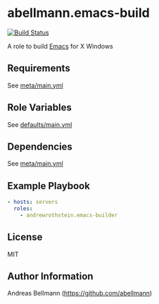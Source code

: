 abellmann.emacs-build
=========
[![Build Status](https://travis-ci.org/abellmann/ansible-emacs-build.svg?branch=master)](https://travis-ci.org/abellmann/ansible-emacs-build)

A role to build [Emacs](https://www.gnu.org/software/emacs/) for X Windows

Requirements
------------

See [meta/main.yml](meta/main.yml)

Role Variables
--------------

See [defaults/main.yml](defaults/main.yml)

Dependencies
------------

See [meta/main.yml](meta/main.yml)

Example Playbook
----------------

```yml
- hosts: servers
  roles:
    - andrewrothstein.emacs-builder
```

License
-------

MIT

Author Information
------------------

Andreas Bellmann (https://github.com/abellmann)
